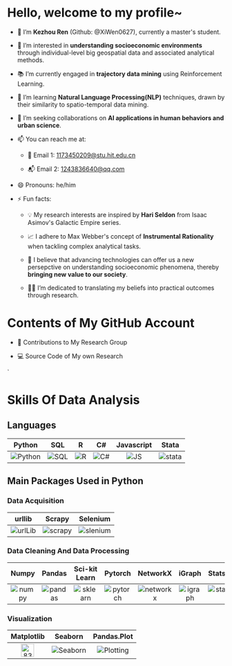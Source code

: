 # Hello, welcome to my profile~  
- 👋 I’m **Kezhou Ren** (Github: @XiWen0627), currently a master's student.

  
- 👀 I’m interested in **understanding socioeconomic environments** through individual-level big geospatial data and associated analytical methods.

  
- 📚 I’m currently engaged in **trajectory data mining** using Reinforcement Learning.


- 🌱 I’m learning **Natural Language Processing(NLP)** techniques, drawn by their similarity to spatio-temporal data mining.

  
- 💞️ I’m seeking collaborations on **AI applications in human behaviors and urban science**.

  
- 📫 You can reach me at:
  
  - 📮 Email 1: 1173450209@stu.hit.edu.cn
    
  - 📬 Email 2: 1243836640@qq.com
  
- 😄 Pronouns: he/him

  
- ⚡ Fun facts:
  - 💡 My research interests are inspired by **Hari Seldon** from Isaac Asimov's Galactic Empire series.
    
  - 📈 I adhere to Max Webber's concept of **Instrumental Rationality** when tackling complex analytical tasks.
    
  - 🎨 I believe that advancing technologies can offer us a new persepctive on understanding socioeconomic phenomena, thereby **bringing new value to our society**.
 
  - 🧗‍♂️ I’m dedicated to translating my beliefs into practical outcomes through research.

# Contents of My GitHub Account  

- 🎎 Contributions to My Research Group
  
- 💻 Source Code of My own Research

`
# Skills Of Data Analysis
## Languages
|Python|SQL|R|C#|Javascript|Stata|
|:------: |:-----:|:-----:|:-----:|:-----:|:------:|
|![Python](https://github.com/user-attachments/assets/fb88037c-677f-4db3-95d3-762a0da20ef1)|![SQL](https://github.com/user-attachments/assets/19907227-b30e-47d8-b850-6446ab80ab9e)|![R](https://github.com/user-attachments/assets/b9712327-513f-402a-9c5c-a26760f9173e)|![C#](https://github.com/user-attachments/assets/b7de61c7-1066-4302-85c3-ddb159822ddd)|![JS](https://github.com/user-attachments/assets/0ae81c39-845b-4cb7-b1ab-1725b7bc4017)|![stata](https://github.com/user-attachments/assets/8c49f7db-44b3-461c-b58b-8698d3235493)|

## Main Packages Used in Python
### Data Acquisition
|urllib|Scrapy|Selenium|
|:-----: |:-----:|:-----:|
|![urlLib](https://github.com/user-attachments/assets/0acea3e2-9c11-4318-955c-ffeab62b44c2)|![scrapy](https://github.com/user-attachments/assets/0cf863d8-d6e1-4a8a-8ad4-52eeaa3140a8)|![slenium](https://github.com/user-attachments/assets/be382701-7570-4af1-b3e4-9ca2770aeb56)|

### Data Cleaning And Data Processing
|Numpy|Pandas|Sci-kit Learn|Pytorch|NetworkX|iGraph|Statsmodel|
|:------:|:-----:|:-----:|:-----:|:-----:|:-----:|:------:|
|![numpy](https://github.com/user-attachments/assets/c0d87fae-7759-4c4e-9c3e-ebb08498b848)|![pandas](https://github.com/user-attachments/assets/1c9ff992-83f4-4a2d-b5d8-6da8083e30cb)|![sklearn](https://github.com/user-attachments/assets/86565f96-e602-47ea-9228-945537f8eb7d)|![pytorch](https://github.com/user-attachments/assets/1cae0e33-4dfb-479f-b019-8784e64ade72)|![networkx](https://github.com/user-attachments/assets/b41ea1bf-2bf9-4b52-8c5d-3e03fe305efc)|![igraph](https://github.com/user-attachments/assets/b06774ec-634c-4f60-80de-8b82ce028e61)|![statsmodel](https://github.com/user-attachments/assets/9fe3a337-f2f7-401a-b5e8-81c4c5c8bd72)|

### Visualization
|Matplotlib|Seaborn|Pandas.Plot|
|:------:|:------:|:------:|
|<img width="30" alt="83d5cc2e15869e054d00fc1c85633c1" src="https://github.com/user-attachments/assets/b15dc8df-9ac2-428e-a46a-2ec79ab06d6f">|![Seaborn](https://github.com/user-attachments/assets/69fc2cca-4ef4-4033-ab89-888d6db548fb)|![Plotting](https://github.com/user-attachments/assets/3913868e-b1a8-4e16-8b11-e5b64e8ded94)|


<!---
XiWen0627/XiWen0627 is a ✨ special ✨ repository because its `README.md` (this file) appears on your GitHub profile.
You can click the Preview link to take a look at your changes.
--->
